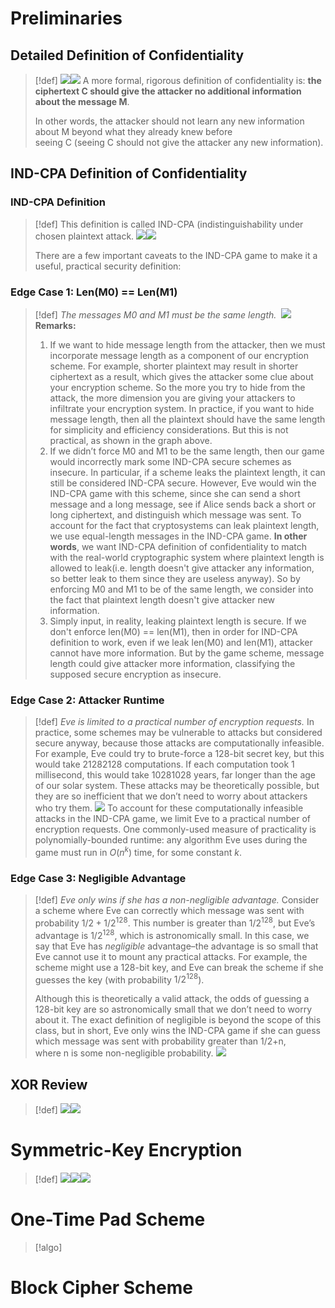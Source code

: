 # Preliminaries
## Detailed Definition of Confidentiality
> [!def]
> ![](2_Symmetric_Cryptography.assets/image-20240227215634812.png)![](2_Symmetric_Cryptography.assets/image-20240227215646693.png)
> A more formal, rigorous definition of confidentiality is: **the ciphertext C should give the attacker no additional information about the message M**. 
> 
> In other words, the attacker should not learn any new information about M beyond what they already knew before seeing C (seeing C should not give the attacker any new information).


## IND-CPA Definition of Confidentiality
### IND-CPA Definition
> [!def]
> This definition is called IND-CPA (indistinguishability under chosen plaintext attack.
> ![](2_Symmetric_Cryptography.assets/image-20240227220904359.png)![](2_Symmetric_Cryptography.assets/image-20240227220910596.png)
> 
> There are a few important caveats to the IND-CPA game to make it a useful, practical security definition:
> 



### Edge Case 1: Len(M0) == Len(M1)
> [!def]
> _The messages M0 and M1 must be the same length._ 
> ![](2_Symmetric_Cryptography.assets/image-20240227222545139.png)
> **Remarks:**
> 1. If we want to hide message length from the attacker, then we must incorporate message length as a component of our encryption scheme. For example, shorter plaintext may result in shorter ciphertext as a result, which gives the attacker some clue about your encryption scheme. So the more you try to hide from the attack, the more dimension you are giving your attackers to infiltrate your encryption system. In practice, if you want to hide message length, then all the plaintext should have the same length for simplicity and efficiency considerations. But this is not practical, as shown in the graph above.
> 2. If we didn’t force M0 and M1 to be the same length, then our game would incorrectly mark some IND-CPA secure schemes as insecure. In particular, if a scheme leaks the plaintext length, it can still be considered IND-CPA secure. However, Eve would win the IND-CPA game with this scheme, since she can send a short message and a long message, see if Alice sends back a short or long ciphertext, and distinguish which message was sent. To account for the fact that cryptosystems can leak plaintext length, we use equal-length messages in the IND-CPA game. **In other words**, we want IND-CPA definition of confidentiality to match with the real-world cryptographic system where plaintext length is allowed to leak(i.e. length doesn't give attacker any information, so better leak to them since they are useless anyway). So by enforcing M0 and M1 to be of the same length, we consider into the fact that plaintext length doesn't give attacker new information.
> 3. Simply input, in reality, leaking plaintext length is secure. If we don't enforce len(M0) == len(M1), then in order for IND-CPA definition to work, even if we leak len(M0) and len(M1), attacker cannot have more information. But by the game scheme, message length could give attacker more information, classifying the supposed secure encryption as insecure. 
> 
> 


### Edge Case 2: Attacker Runtime
> [!def]
> _Eve is limited to a practical number of encryption requests._ In practice, some schemes may be vulnerable to attacks but considered secure anyway, because those attacks are computationally infeasible. For example, Eve could try to brute-force a 128-bit secret key, but this would take 21282128 computations. If each computation took 1 millisecond, this would take 10281028 years, far longer than the age of our solar system. These attacks may be theoretically possible, but they are so inefficient that we don’t need to worry about attackers who try them.
> ![](2_Symmetric_Cryptography.assets/image-20240227222947475.png)
> To account for these computationally infeasible attacks in the IND-CPA game, we limit Eve to a practical number of encryption requests. One commonly-used measure of practicality is polynomially-bounded runtime: any algorithm Eve uses during the game must run in $O(n^k)$ time, for some constant $k$.


### Edge Case 3:  Negligible Advantage
> [!def]
> _Eve only wins if she has a non-negligible advantage._ Consider a scheme where Eve can correctly which message was sent with probability $1/2+1/2^{128}$. This number is greater than $1/2^{128}$, but Eve’s advantage is $1/2^{128}$, which is astronomically small. In this case, we say that Eve has _negligible_ advantage–the advantage is so small that Eve cannot use it to mount any practical attacks. For example, the scheme might use a 128-bit key, and Eve can break the scheme if she guesses the key (with probability $1/2^{128}$). 
> 
> Although this is theoretically a valid attack, the odds of guessing a 128-bit key are so astronomically small that we don’t need to worry about it. The exact definition of negligible is beyond the scope of this class, but in short, Eve only wins the IND-CPA game if she can guess which message was sent with probability greater than 1/2+n, where n is some non-negligible probability.
> ![](2_Symmetric_Cryptography.assets/image-20240227224848609.png)


## XOR Review
> [!def]
> ![](2_Symmetric_Cryptography.assets/image-20240302223519182.png)![](2_Symmetric_Cryptography.assets/image-20240302223527127.png)



# Symmetric-Key Encryption
> [!def]
> ![](2_Symmetric_Cryptography.assets/image-20240227215254603.png)![](2_Symmetric_Cryptography.assets/image-20240227215312831.png)![](2_Symmetric_Cryptography.assets/image-20240227215329622.png)




# One-Time Pad Scheme
> [!algo]



# Block Cipher Scheme